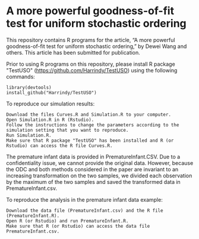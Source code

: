 # A more powerful goodness-of-fit test for uniform stochastic ordering
This repository contains R programs for the article, “A more powerful goodness-of-fit test for uniform stochastic ordering,” by Dewei Wang and others. This article has been submitted for publication.

Prior to using R programs on this repository, please install R package "TestUSO" (https://github.com/Harrindy/TestUSO) using the following commands:

    library(devtools)
    install_github("Harrindy/TestUSO")

To reproduce our simulation results: 
    
    Download the files Curves.R and Simulation.R to your computer. 
    Open Simulation.R in R (Rstudio). 
    Follow the instructions to change the parameters according to the simulation setting that you want to reproduce. 
    Run Simulation.R. 
    Make sure that R package "TestUSO" has been installed and R (or Rstudio) can access the R file Curves.R.

The premature infant data is provided in PrematureInfant.CSV. Due to a confidentiality issue, we cannot provide the original data. However, because the ODC and both methods considered in the paper are invariant to an increasing transformation on the two samples, we divided each observation by the maximum of the two samples and saved the transformed data in PrematureInfant.csv. 

To reproduce the analysis in the premature infant data example: 

    Download the data file (PrematureInfant.csv) and the R file (PrematureInfant.R).  
    Open R (or Rstudio) and run PrematureInfant.R. 
    Make sure that R (or Rstudio) can access the data file PrematureInfant.csv.
